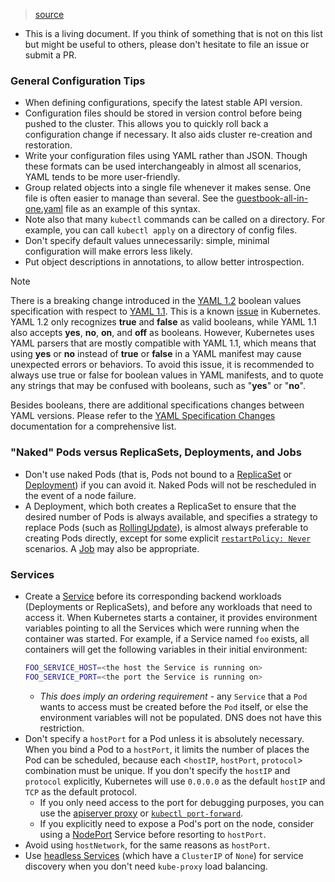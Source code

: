 > [source](https://kubernetes.io/docs/concepts/configuration/overview/)

* This is a living document. If you think of something that is not on this list but might be useful to others, please don't hesitate to file an issue or submit a PR.

### General Configuration Tips
* When defining configurations, specify the latest stable API version.
* Configuration files should be stored in version control before being pushed to the cluster. This allows you to quickly roll back a configuration change if necessary. It also aids cluster re-creation and restoration.
* Write your configuration files using YAML rather than JSON. Though these formats can be used interchangeably in almost all scenarios, YAML tends to be more user-friendly.
* Group related objects into a single file whenever it makes sense. One file is often easier to manage than several. See the [guestbook-all-in-one.yaml](https://github.com/kubernetes/examples/tree/master/guestbook/all-in-one/guestbook-all-in-one.yaml) file as an example of this syntax.
* Note also that many `kubectl` commands can be called on a directory. For example, you can call `kubectl apply` on a directory of config files.
* Don't specify default values unnecessarily: simple, minimal configuration will make errors less likely.
* Put object descriptions in annotations, to allow better introspection.

> [!Note]
> There is a breaking change introduced in the [YAML 1.2](https://yaml.org/spec/1.2.0/#id2602744) boolean values specification with respect to [YAML 1.1](https://yaml.org/spec/1.1/#id864510). This is a known [issue](https://github.com/kubernetes/kubernetes/issues/34146) in Kubernetes. YAML 1.2 only recognizes **true** and **false** as valid booleans, while YAML 1.1 also accepts **yes**, **no**, **on**, and **off** as booleans. However, Kubernetes uses YAML parsers that are mostly compatible with YAML 1.1, which means that using **yes** or **no** instead of **true** or **false** in a YAML manifest may cause unexpected errors or behaviors. To avoid this issue, it is recommended to always use true or false for boolean values in YAML manifests, and to quote any strings that may be confused with booleans, such as "**yes**" or "**no**".
>
> Besides booleans, there are additional specifications changes between YAML versions. Please refer to the [YAML Specification Changes](https://spec.yaml.io/main/spec/1.2.2/ext/changes) documentation for a comprehensive list.

### "Naked" Pods versus ReplicaSets, Deployments, and Jobs
* Don't use naked Pods (that is, Pods not bound to a [ReplicaSet](https://kubernetes.io/docs/concepts/workloads/controllers/replicaset/) or [Deployment](https://kubernetes.io/docs/concepts/workloads/controllers/deployment/)) if you can avoid it. Naked Pods will not be rescheduled in the event of a node failure.
* A Deployment, which both creates a ReplicaSet to ensure that the desired number of Pods is always available, and specifies a strategy to replace Pods (such as [RollingUpdate](https://kubernetes.io/docs/concepts/workloads/controllers/deployment/#rolling-update-deployment)), is almost always preferable to creating Pods directly, except for some explicit [`restartPolicy: Never`](https://kubernetes.io/docs/concepts/workloads/pods/pod-lifecycle/#restart-policy) scenarios. A [Job](https://kubernetes.io/docs/concepts/workloads/controllers/job/) may also be appropriate.

### Services
* Create a [Service](https://kubernetes.io/docs/concepts/services-networking/service/) before its corresponding backend workloads (Deployments or ReplicaSets), and before any workloads that need to access it. When Kubernetes starts a container, it provides environment variables pointing to all the Services which were running when the container was started. For example, if a Service named `foo` exists, all containers will get the following variables in their initial environment:
	```bash
	FOO_SERVICE_HOST=<the host the Service is running on>
	FOO_SERVICE_PORT=<the port the Service is running on>
	```
	* *This does imply an ordering requirement* - any `Service` that a `Pod` wants to access must be created before the `Pod` itself, or else the environment variables will not be populated. DNS does not have this restriction.
* Don't specify a `hostPort` for a Pod unless it is absolutely necessary. When you bind a Pod to a `hostPort`, it limits the number of places the Pod can be scheduled, because each <`hostIP`, `hostPort`, `protocol`> combination must be unique. If you don't specify the `hostIP` and `protocol` explicitly, Kubernetes will use `0.0.0.0` as the default `hostIP` and `TCP` as the default protocol.
	* If you only need access to the port for debugging purposes, you can use the [apiserver proxy](https://kubernetes.io/docs/tasks/access-application-cluster/access-cluster/#manually-constructing-apiserver-proxy-urls) or [`kubectl port-forward`](https://kubernetes.io/docs/tasks/access-application-cluster/port-forward-access-application-cluster/).
	* If you explicitly need to expose a Pod's port on the node, consider using a [NodePort](https://kubernetes.io/docs/concepts/services-networking/service/#type-nodeport) Service before resorting to `hostPort`.
* Avoid using `hostNetwork`, for the same reasons as `hostPort`.
* Use [headless Services](https://kubernetes.io/docs/concepts/services-networking/service/#headless-services) (which have a `ClusterIP` of `None`) for service discovery when you don't need `kube-proxy` load balancing.